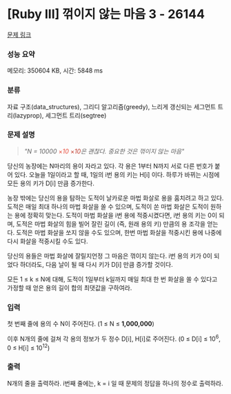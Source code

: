 # [Ruby III] 꺾이지 않는 마음 3 - 26144 

[문제 링크](https://www.acmicpc.net/problem/26144) 

### 성능 요약

메모리: 350604 KB, 시간: 5848 ms

### 분류

자료 구조(data_structures), 그리디 알고리즘(greedy), 느리게 갱신되는 세그먼트 트리(lazyprop), 세그먼트 트리(segtree)

### 문제 설명

<blockquote>
<p><em>"N = 10000 </em><span style="color:#e74c3c;">×</span><em><span style="color:#e74c3c;">10</span> </em><span style="color:#c0392b;">×</span><em><span style="color:#c0392b;">10</span>은 괜찮다. 중요한 것은 꺾이지 않는 마음"</em></p>
</blockquote>

<p>당신의 농장에는 N마리의 용이 자라고 있다. 각 용은 1부터 N까지 서로 다른 번호가 붙어 있다. 오늘을 1일이라고 할 때, 1일의 i번 용의 키는 H[i] 이다. 하루가 바뀌는 시점에 모든 용의 키가 D[i] 만큼 증가한다.</p>

<p>농장 밖에는 당신의 용을 탐하는 도적이 날카로운 마법 화살로 용을 훔치려고 하고 있다. 도적은 매일 최대 하나의 마법 화살을 쏠 수 있으며, 도적이 쏜 마법 화살은 도적이 원하는 용에 정확히 맞는다. 도적이 마법 화살을 i번 용에 적중시켰다면, i번 용의 키는 0이 되며, 도적은 마법 화살의 힘을 빌어 잘린 길이 (즉, 원래 용의 키) 만큼의 용 조각을 얻는다. 도적은 마법 화살을 쏘지 않을 수도 있으며, 한번 마법 화살을 적중시킨 용에 나중에 다시 화살을 적중시킬 수도 있다.</p>

<p>당신의 용들은 마법 화살에 잘릴지언정 그 마음은 꺾이지 않는다. i번 용의 키가 0이 되었다 하더라도, 다음 날이 될 때 다시 키가 D[i] 만큼 증가할 것이다.</p>

<p>모든 1 ≤ k ≤ N에 대해, 도적이 1일부터 k일까지 매일 최대 한 번 화살을 쏠 수 있다고 가정할 때 얻은 용의 길이 합의 최댓값을 구하여라.</p>

### 입력 

 <p>첫 번째 줄에 용의 수 N이 주어진다. (1 ≤ N ≤ <strong>1,000,000</strong>)</p>

<p>이후 N개의 줄에 걸쳐 각 용의 정보가 두 정수 D[i], H[i]로 주어진다. (0 ≤ D[i] ≤ 10<sup>6</sup>, 0 ≤ H[i] ≤ 10<sup>12</sup>)</p>

### 출력 

 <p>N개의 줄을 출력하라. i번째 줄에는, k = i 일 때 문제의 정답을 하나의 정수로 출력하라.</p>

